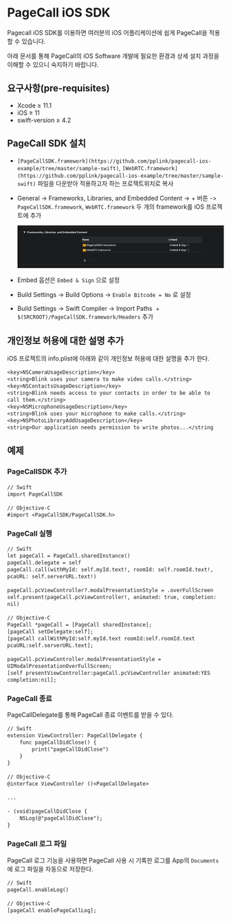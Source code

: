 # PageCall iOS SDK

Pagecall iOS SDK를 이용하면 여러분의 iOS 어플리케이션에 쉽게 PageCall을 적용할 수 있습니다. 

아래 문서를 통해 PageCall의 iOS Software 개발에 필요한 환경과 상세 설치 과정을 이해할 수 있으니 숙지하기 바랍니다.

## 요구사항(pre-requisites)

- Xcode ≥ 11.1
- iOS ≥ 11
- swift-version ≥ 4.2

## PageCall SDK 설치

- `[PageCallSDK.framework](https://github.com/pplink/pagecall-ios-example/tree/master/sample-swift)`, `[WebRTC.framework](https://github.com/pplink/pagecall-ios-example/tree/master/sample-swift)` 파일을 다운받아 적용하고자 하는 프로젝트위치로 복사
- General -> Frameworks, Libraries, and Embedded Content -> + 버튼 -> `PageCallSDK.framework`, `WebRTC.framework` 두 개의 framework를 iOS 프로젝트에 추가

    ![PageCall%20iOS%20SDK/_2019-11-22__7.01.04.png](README/_2019-11-22__7.01.04.png)

- Embed 옵션은 `Embed & Sign` 으로 설정
- Build Settings -> Build Options -> `Enable Bitcode = No` 로 설정
- Build Settings -> Swift Compiler -> Import Paths  + `$(SRCROOT)/PageCallSDK.framework/Headers` 추가

## 개인정보 허용에 대한 설명 추가

iOS 프로젝트의 info.plist에 아래와 같이 개인정보 허용에 대한 설명을 추가 한다.

    <key>NSCameraUsageDescription</key>
    <string>Blink uses your camera to make video calls.</string>
    <key>NSContactsUsageDescription</key>
    <string>Blink needs access to your contacts in order to be able to call them.</string>
    <key>NSMicrophoneUsageDescription</key>
    <string>Blink uses your microphone to make calls.</string>
    <key>NSPhotoLibraryAddUsageDescription</key>
    <string>Our application needs permission to write photos...</string

## 예제

### PageCallSDK 추가

    // Swift
    import PageCallSDK

    // Objective-C
    #import <PageCallSDK/PageCallSDK.h>

### PageCall 실행

    // Swift
    let pageCall = PageCall.sharedInstance()
    pageCall.delegate = self
    pageCall.call(withMyId: self.myId.text!, roomId: self.roomId.text!, pcaURL: self.serverURL.text!)
    
    pageCall.pcViewController?.modalPresentationStyle = .overFullScreen
    self.present(pageCall.pcViewController!, animated: true, completion: nil)

    // Objective-C
    PageCall *pageCall = [PageCall sharedInstance];
    [pageCall setDelegate:self];
    [pageCall callWithMyId:self.myId.text roomId:self.roomId.text pcaURL:self.serverURL.text];
    
    pageCall.pcViewController.modalPresentationStyle = UIModalPresentationOverFullScreen;
    [self presentViewController:pageCall.pcViewController animated:YES completion:nil];

### PageCall 종료

PageCallDelegate를 통해 PageCall 종료 이벤트를 받을 수 있다.

    // Swift
    extension ViewController: PageCallDelegate {
        func pageCallDidClose() {
            print("pageCallDidClose")
        }
    }

    // Objective-C
    @interface ViewController ()<PageCallDelegate>
    
    ...
    
    - (void)pageCallDidClose {
        NSLog(@"pageCallDidClose");
    }

### PageCall 로그 파일

PageCall 로그 기능을 사용하면 PageCall 사용 시 기록한 로그를 App의 `Documents` 에 로그 파일을 자동으로 저장한다.

    // Swift
    pageCall.enableLog()

    // Objective-C
    [pageCall enablePageCallLog];
